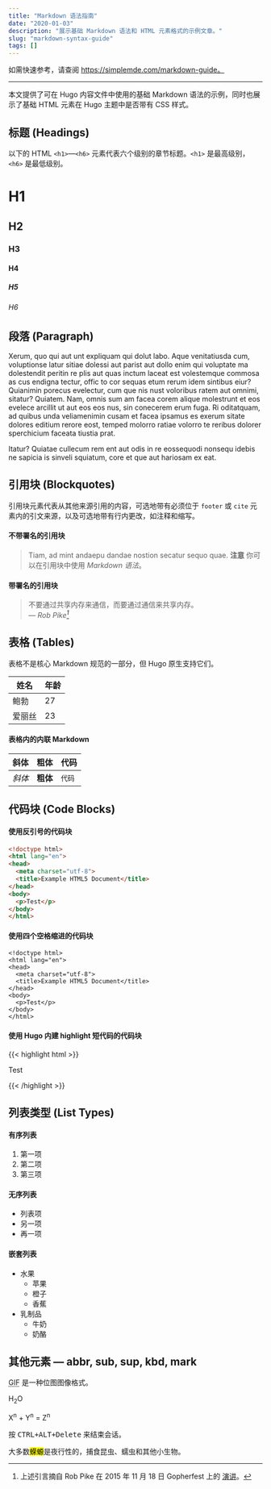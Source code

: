 ```yaml
---
title: "Markdown 语法指南" 
date: "2020-01-03"
description: "展示基础 Markdown 语法和 HTML 元素格式的示例文章。" 
slug: "markdown-syntax-guide"
tags: []
---
```


如需快速参考，请查阅 https://simplemde.com/markdown-guide。

---

本文提供了可在 Hugo 内容文件中使用的基础 Markdown 语法的示例，同时也展示了基础 HTML 元素在 Hugo 主题中是否带有 CSS 样式。
<!--more-->

## 标题 (Headings)

以下的 HTML `<h1>`—`<h6>` 元素代表六个级别的章节标题。`<h1>` 是最高级别，`<h6>` 是最低级别。

# H1
## H2
### H3
#### H4
##### H5
###### H6

## 段落 (Paragraph)

Xerum, quo qui aut unt expliquam qui dolut labo. Aque venitatiusda cum, voluptionse latur sitiae dolessi aut parist aut dollo enim qui voluptate ma dolestendit peritin re plis aut quas inctum laceat est volestemque commosa as cus endigna tectur, offic to cor sequas etum rerum idem sintibus eiur? Quianimin porecus evelectur, cum que nis nust voloribus ratem aut omnimi, sitatur? Quiatem. Nam, omnis sum am facea corem alique molestrunt et eos evelece arcillit ut aut eos eos nus, sin conecerem erum fuga. Ri oditatquam, ad quibus unda veliamenimin cusam et facea ipsamus es exerum sitate dolores editium rerore eost, temped molorro ratiae volorro te reribus dolorer sperchicium faceata tiustia prat.

Itatur? Quiatae cullecum rem ent aut odis in re eossequodi nonsequ idebis ne sapicia is sinveli squiatum, core et que aut hariosam ex eat.

## 引用块 (Blockquotes)

引用块元素代表从其他来源引用的内容，可选地带有必须位于 `footer` 或 `cite` 元素内的引文来源，以及可选地带有行内更改，如注释和缩写。

#### 不带署名的引用块

> Tiam, ad mint andaepu dandae nostion secatur sequo quae.
> **注意** 你可以在引用块中使用 *Markdown 语法*。

#### 带署名的引用块

> 不要通过共享内存来通信，而要通过通信来共享内存。<br>
> — <cite>Rob Pike[^1]</cite>

[^1]: 上述引言摘自 Rob Pike 在 2015 年 11 月 18 日 Gopherfest 上的 [演讲](https://www.youtube.com/watch?v=PAAkCSZUG1c)。

## 表格 (Tables)

表格不是核心 Markdown 规范的一部分，但 Hugo 原生支持它们。

   姓名 | 年龄
--------|------
    鲍勃 | 27
  爱丽丝 | 23

#### 表格内的内联 Markdown

| 斜体      | 粗体     | 代码   |
| --------  | -------- | ------ |
| *斜体*    | **粗体** | `代码` |

## 代码块 (Code Blocks)

#### 使用反引号的代码块

```html
<!doctype html>
<html lang="en">
<head>
  <meta charset="utf-8">
  <title>Example HTML5 Document</title>
</head>
<body>
  <p>Test</p>
</body>
</html>
```

#### 使用四个空格缩进的代码块

    <!doctype html>
    <html lang="en">
    <head>
      <meta charset="utf-8">
      <title>Example HTML5 Document</title>
    </head>
    <body>
      <p>Test</p>
    </body>
    </html>

#### 使用 Hugo 内建 highlight 短代码的代码块
{{< highlight html >}}
<!doctype html>
<html lang="en">
<head>
  <meta charset="utf-8">
  <title>Example HTML5 Document</title>
</head>
<body>
  <p>Test</p>
</body>
</html>
{{< /highlight >}}

## 列表类型 (List Types)

#### 有序列表

1. 第一项
2. 第二项
3. 第三项

#### 无序列表

* 列表项
* 另一项
* 再一项

#### 嵌套列表

* 水果
  * 苹果
  * 橙子
  * 香蕉
* 乳制品
  * 牛奶
  * 奶酪

## 其他元素 — abbr, sub, sup, kbd, mark

<abbr title="图形交换格式">GIF</abbr> 是一种位图图像格式。

H<sub>2</sub>O

X<sup>n</sup> + Y<sup>n</sup> = Z<sup>n</sup>

按 <kbd><kbd>CTRL</kbd>+<kbd>ALT</kbd>+<kbd>Delete</kbd></kbd> 来结束会话。

大多数<mark>蝾螈</mark>是夜行性的，捕食昆虫、蠕虫和其他小生物。 